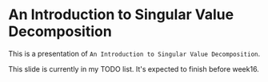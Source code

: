 # An Introduction to Singular Value Decomposition

This is a presentation of `An Introduction to Singular Value Decomposition`.

This slide is currently in my TODO list. It's expected to finish before week16.